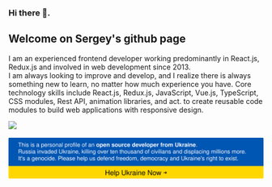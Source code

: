 ### Hi there 👋. 
## Welcome on Sergey's github page

I am an experienced frontend developer working predominantly in React.js, Redux.js and involved in web development since 2013.  
I am always looking to improve and develop, and I realize there is always something new to learn, no matter how much experience you have.
Core technology skills include React.js, Redux.js, JavaScript, Vue.js, TypeScript, CSS modules, Rest API, animation libraries, and act. to create reusable code modules to build web applications with responsive design.

<img src="https://github-readme-stats.vercel.app/api?username=veremey&&show_icons=true&title_color=ffffff&icon_color=F7A900&text_color=F2CA00&bg_color=0056B1" />


[![SWUbanner](https://raw.githubusercontent.com/vshymanskyy/StandWithUkraine/main/banner-personal-page.svg)](https://vshymanskyy.github.io/StandWithUkraine)

<!--
**veremey/veremey** is a ✨ _special_ ✨ repository because its `README.md` (this file) appears on your GitHub profile.

Here are some ideas to get you started:

- 🔭 I’m currently working on ...
- 🌱 I’m currently learning ...
- 👯 I’m looking to collaborate on ...
- 🤔 I’m looking for help with ...
- 💬 Ask me about ...
- 📫 How to reach me: ...
- 😄 Pronouns: ...
- ⚡ Fun fact: ...
-->
